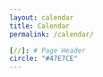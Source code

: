 ```yaml
---
layout: calendar
title: Calendar
permalink: /calendar/

[//]: # Page Header
circle: "#47E7CE"
---
```

